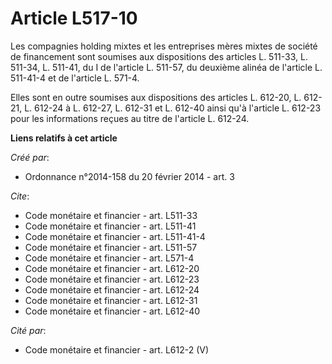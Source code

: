 # Article L517-10

Les compagnies holding mixtes et les entreprises mères mixtes de société de financement sont soumises aux dispositions des
articles L. 511-33, L. 511-34, L. 511-41, du I de l'article L. 511-57, du deuxième alinéa de l'article L. 511-41-4 et de
l'article L. 571-4. 

Elles sont en outre soumises aux dispositions des articles L. 612-20, L. 612-21, L. 612-24 à L. 612-27, L. 612-31 et L.
612-40 ainsi qu'à l'article L. 612-23 pour les informations reçues au titre de l'article L. 612-24.

**Liens relatifs à cet article**

_Créé par_:

  - Ordonnance n°2014-158 du 20 février 2014 - art. 3

_Cite_:

  - Code monétaire et financier - art. L511-33
  - Code monétaire et financier - art. L511-41
  - Code monétaire et financier - art. L511-41-4
  - Code monétaire et financier - art. L511-57
  - Code monétaire et financier - art. L571-4
  - Code monétaire et financier - art. L612-20
  - Code monétaire et financier - art. L612-23
  - Code monétaire et financier - art. L612-24
  - Code monétaire et financier - art. L612-31
  - Code monétaire et financier - art. L612-40

_Cité par_:

  - Code monétaire et financier - art. L612-2 (V)
